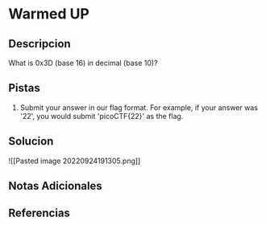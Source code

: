 # Warmed UP

## Descripcion
What is 0x3D (base 16) in decimal (base 10)?

## Pistas
1. Submit your answer in our flag format. For example, if your answer was '22', you would submit 'picoCTF{22}' as the flag.


## Solucion 
![[Pasted image 20220924191305.png]]

## Notas Adicionales

## Referencias